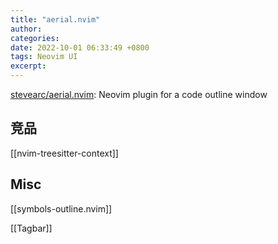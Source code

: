 ```yaml
---
title: "aerial.nvim"
author: 
categories: 
date: 2022-10-01 06:33:49 +0800
tags: Neovim UI
excerpt: 
---
```




[stevearc/aerial.nvim](https://github.com/stevearc/aerial.nvim): Neovim plugin for a code outline window





## 竞品


[[nvim-treesitter-context]]



## Misc

[[symbols-outline.nvim]]

[[Tagbar]]



